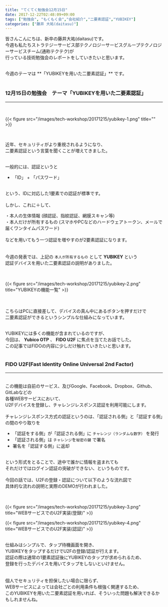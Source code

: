 ```yaml
---
title: "てくてく勉強会12月15日"
date: 2017-12-22T02:48:09+09:00
tags: ["勉強会", "もくもく会","会社紹介","二要素認証","YUBIKEY"]
categories: ["藤井 大祐(daitasu)"]
---
```


皆さんこんにちは、新卒の藤井大祐(daitasu)です。<br>
今週も私たちストラテジーサービス部テクノロジーサービスグループテクノロジーサービスチーム(通称テクテク)が<br>
行っている技術勉強会のレポートをしていきたいと思います。<br>

<br>
今週のテーマは **「YUBIKEYを用いた二要素認証」** です。<br>
<br>

### 12月15日の勉強会　テーマ「YUBIKEYを用いた二要素認証」
---

<br>

{{< figure src="/images/tech-workshop/20171215/yubikey-1.png" title="" >}}<br>

<br>

近年、セキュリティがより重視されるようになり、<br>
二要素認証という言葉を聞くことが増えてきました。<br>

<br>
一般的には、認証というと<br>

* 「ID」 + 「パスワード」<br>
<br>
という、IDに対応した1要素での認証が標準です。<br>
<br>
しかし、これに＋して、<br>

・本人の生体情報 (顔認証、指紋認証、網膜スキャン等)<br>
・本人だけが所有するもの (スマホやPCなどのハードウェアトークン、メールで届くワンタイムパスワード)<br>
<br>
などを用いてもう一つ認証を増やすのが2要素認証になります。<br>
<br>
<br>
今週の発表では、上記の `本人が所有するもの` として **YUBIKEY** という<br>
認証デバイスを用いた二要素認証の説明がありました。<br>
<br>
<br>

{{< figure src="/images/tech-workshop/20171215/yubikey-2.png" title="YUBIKEYの機能一覧" >}}

<br>
<br>
こちらはPCに直接差して、デバイスの真ん中にあるボタンを押すだけで<br>
二要素認証ができるというシンプルな仕組みになっています。<br>
<br>

YUBIKEYには多くの機能が含まれているのですが、<br>
今回は、 **Yubico OTP** 、 **FIDO U2F** に焦点を当てたお話でした。<br>
この記事ではFIDOの内容に少しだけ触れていきたいと思います。<br>
<br>

### FIDO U2F(Fast Identity Online Universal 2nd Factor)
---

<br>
この機能は自前のサービス、及びGoogle、Facebook、Dropbox、Github、GitLabなどの<br>
各種WEBサービスにおいて、<br>
U2Fデバイスを登録し、チャレンジレスポンス認証を利用可能にします。<br>
<br>
チャレンジレスポンス方式の認証というのは、「認証される側」と「認証する側」の間のやり取りを<br>

* 「認証をする側」が「認証される側」に `チャレンジ（ランダムな数字）` を発行<br>
* 「認証される側」は `チャレンジ`を`秘密の鍵` で署名<br>
* 署名を「認証する側」に返却<br>

<br>
という形式をとることで、途中で誰かに情報を盗まれても<br>
それだけではログイン認証の突破ができない、というものです。<br>
<br>
今回の話では、U2Fの登録・認証について以下のような流れ図で<br>
具体的な流れの説明と実際のDEMOが行われました。<br>
<br>
<br>

{{< figure src="/images/tech-workshop/20171215/yubikey-3.png" title="WEBサービスでのU2F実装(登録)" >}}<br>

{{< figure src="/images/tech-workshop/20171215/yubikey-4.png" title="WEBサービスでのU2F実装(認証)" >}}<br>

<br>
仕組みはシンプルで、タップ待機画面を開き、<br>
YUBIKEYをタップするだけでU2Fの登録/認証が行えます。<br>
認証の際は通常の1要素認証後にYUBIKEYのタップが求められるため、<br>
登録を行ったデバイスを用いてタップをしないといけません。<br>
<br>
<br>
個人でセキュリティを担保したい場合に限らず、<br>
WEBサービスによっては会社ごとの利用条件も根強く関連するため、<br>
このYUBIKEYを用いた二要素認証を用いれば、そういった問題も解決できるかもしれませんね。<br>
<br>
<br>
